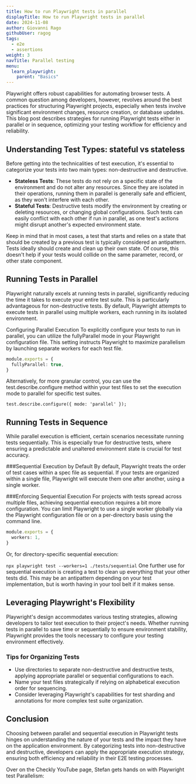 ```yaml
---
title: How to run Playwright tests in parallel
displayTitle: How to run Playwright tests in parallel
date: 2024-11-08
author: Giovanni Rago
githubUser: ragog
tags:
  - e2e
  - assertions
weight: 3
navTitle: Parallel testing
menu:
  learn_playwright:
    parent: "Basics"
---
```


Playwright offers robust capabilities for automating browser tests. A common question among developers, however, revolves around the best practices for structuring Playwright projects, especially when tests involve significant environment changes, resource creation, or database updates. This blog post describes strategies for running Playwright tests either in parallel or in sequence, optimizing your testing workflow for efficiency and reliability.

## Understanding Test Types: stateful vs stateless

Before getting into the technicalities of test execution, it's essential to categorize your tests into two main types: non-destructive and destructive.

- **Stateless Tests**: These tests do not rely on a specific state of the environment and do not alter any resources. Since they are isolated in their operations, running them in parallel is generally safe and efficient, as they won't interfere with each other.
- **Stateful Tests**: Destructive tests modify the environment by creating or deleting resources, or changing global configurations. Such tests can easily conflict with each other if run in parallel, as one test's actions might disrupt another's expected environment state.

Keep in mind that in most cases, a test that starts and relies on a state that should be created by a previous test is typically considered an antipattern. Tests ideally should create and clean up their own state. Of course, this doesn't help if your tests would collide on the same parameter, record, or other state component.

## Running Tests in Parallel
Playwright naturally excels at running tests in parallel, significantly reducing the time it takes to execute your entire test suite. This is particularly advantageous for non-destructive tests. By default, Playwright attempts to execute tests in parallel using multiple workers, each running in its isolated environment.

Configuring Parallel Execution
To explicitly configure your tests to run in parallel, you can utilize the fullyParallel mode in your Playwright configuration file. This setting instructs Playwright to maximize parallelism by launching separate workers for each test file.

```ts {title="playwright.config.ts"}
module.exports = {
  fullyParallel: true,
}
```

Alternatively, for more granular control, you can use the test.describe.configure method within your test files to set the execution mode to parallel for specific test suites.

`test.describe.configure({ mode: 'parallel' });`

## Running Tests in Sequence
While parallel execution is efficient, certain scenarios necessitate running tests sequentially. This is especially true for destructive tests, where ensuring a predictable and unaltered environment state is crucial for test accuracy.

###Sequential Execution by Default
By default, Playwright treats the order of test cases within a spec file as sequential. If your tests are organized within a single file, Playwright will execute them one after another, using a single worker.

###Enforcing Sequential Execution
For projects with tests spread across multiple files, achieving sequential execution requires a bit more configuration. You can limit Playwright to use a single worker globally via the Playwright configuration file or on a per-directory basis using the command line.

```ts {title="playwright.config.ts"}
module.exports = {
  workers: 1,
}
```

Or, for directory-specific sequential execution:

`npx playwright test --workers=1 ./tests/sequential`
One further use for sequential execution is creating a test to clean up everything that your other tests did. This may be an antipattern depending on your test implementation, but is worth having in your tool belt if it makes sense.

## Leveraging Playwright's Flexibility
Playwright's design accommodates various testing strategies, allowing developers to tailor test execution to their project's needs. Whether running tests in parallel to save time or sequentially to ensure environment stability, Playwright provides the tools necessary to configure your testing environment effectively.

### Tips for Organizing Tests

- Use directories to separate non-destructive and destructive tests, applying appropriate parallel or sequential configurations to each.
- Name your test files strategically if relying on alphabetical execution order for sequencing.
- Consider leveraging Playwright's capabilities for test sharding and annotations for more complex test suite organization.

## Conclusion

Choosing between parallel and sequential execution in Playwright tests hinges on understanding the nature of your tests and the impact they have on the application environment. By categorizing tests into non-destructive and destructive, developers can apply the appropriate execution strategy, ensuring both efficiency and reliability in their E2E testing processes.

Over on the Checkly YouTube page, Stefan gets hands on with Playwright test Parallelism:
